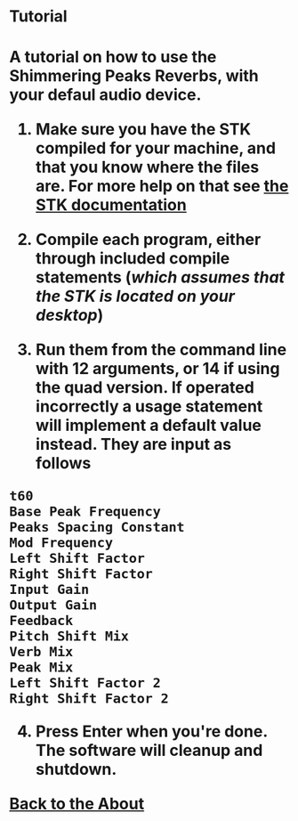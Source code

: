 <!---layout: page
title: "Tutorial"
permalink: /tutorial/--->

<h1> Tutorial <h1>
A tutorial on how to use the Shimmering Peaks Reverbs, with your defaul audio device.

1. Make sure you have the STK compiled for your machine, and that you know where the files are. For more help on that see <a href="https://ccrma.stanford.edu/software/stk/index.html"> the STK documentation </a>

2. Compile each program, either through included compile statements (<i>which assumes that the STK is located on your desktop</i>)

3. Run them from the command line with 12 arguments, or 14 if using the quad version. If operated incorrectly a usage statement will implement a default value instead. They are input as follows

```
t60
Base Peak Frequency
Peaks Spacing Constant
Mod Frequency
Left Shift Factor
Right Shift Factor
Input Gain
Output Gain
Feedback
Pitch Shift Mix
Verb Mix
Peak Mix
Left Shift Factor 2
Right Shift Factor 2
```

4. Press Enter when you're done. The software will cleanup and shutdown.

<a href="https://kaseypocius.github.io/MUMT-307-ShimmeringPeaks/about"> Back to the About</a>
